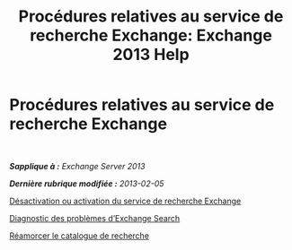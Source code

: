 ﻿---
title: 'Procédures relatives au service de recherche Exchange: Exchange 2013 Help'
TOCTitle: Procédures relatives au service de recherche Exchange
ms:assetid: 5b5ff467-d1f9-4ad1-9778-8ad4e0545040
ms:mtpsurl: https://technet.microsoft.com/fr-fr/library/Aa998289(v=EXCHG.150)
ms:contentKeyID: 52062984
ms.date: 04/24/2018
mtps_version: v=EXCHG.150
ms.translationtype: HT
---

# Procédures relatives au service de recherche Exchange

 

_**Sapplique à :** Exchange Server 2013_

_**Dernière rubrique modifiée :** 2013-02-05_

[Désactivation ou activation du service de recherche Exchange](disable-or-enable-exchange-search-exchange-2013-help.md)

[Diagnostic des problèmes d’Exchange Search](diagnose-exchange-search-issues-exchange-2013-help.md)

[Réamorcer le catalogue de recherche](reseed-the-search-catalog-exchange-2013-help.md)

